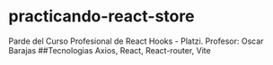 # practicando-react-store
Parde del Curso Profesional de React Hooks - Platzi.
Profesor: Oscar Barajas
##Tecnologias
Axios, React, React-router, Vite
